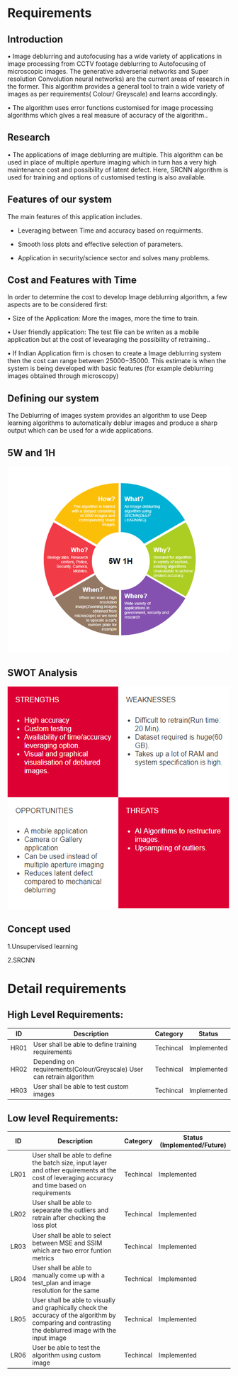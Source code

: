 # Requirements

## Introduction

• Image deblurring and autofocusing has a wide variety of applications in image processing from CCTV footage deblurring to Autofocusing of microscopic images. The generative adverserial networks and Super resolution Convolution neural networks) are the current areas of research in the former. This algorithm provides a general tool to train a wide variety of images as per requirements( Colour/ Greyscale) and learns accordingly.

•	The algorithm uses error functions customised for image processing algorithms which gives a real measure of accuracy of the algorithm..

## Research

•	The applications of image deblurring are multiple. This algorithm can be used in place of multiple aperture imaging which in turn has a very high maintenance cost and possibility of latent defect. Here, SRCNN algorithm is used for training and options of customised testing is also available.

## Features of our system

The main features of this application includes.

- Leveraging between Time and accuracy based on requirments.

- Smooth loss plots and effective selection of parameters.

- Application in security/science sector and solves many problems.

## Cost and Features with Time

In order to determine the cost to develop Image deblurring algorithm, a few aspects are to be considered first:

•	Size of the Application: More the images, more the time to train.

•	User friendly application: The test file can be writen as a mobile application but at the cost of levearaging the possibility of retraining..

•	If Indian Application firm is chosen to create a Image deblurring system then the cost can range between $25000-$35000. This estimate is when the system is being developed with basic features (for example deblurring images obtained through microscopy)

## Defining our system

The Deblurring of images system provides an algorithm to use Deep learning algorithms to automatically deblur images and produce a sharp output which can be used for a wide applications.

## 5W and 1H 

![WH](https://github.com/BhavanSekar/OOPS-Miniproject/blob/main/Images/5w1h.PNG)

## SWOT Analysis

![SWOT Analysis Template 03 - TemplateLab com](https://github.com/BhavanSekar/OOPS-Miniproject/blob/main/Images/SWOT.PNG)

## Concept used

1.Unsupervised learning

2.SRCNN

# Detail requirements

## High Level Requirements: 

| ID | Description | Category | Status | 
| ----- | ----- | ------- | ---------|
| HR01 | User shall be able to define training requirements | Techincal | Implemented |
| HR02 | Depending on requirements(Colour/Greyscale) User can retrain algorithm | Technical | Implemented |
| HR03 | User shall be able to test custom images | Techincal | Implemented |

##  Low level Requirements:
 
| ID | Description |Category| Status (Implemented/Future) |
| ------ | --------- | ----- |----|
|LR01|  User shall be able to define the batch size, input layer and other equirements at the cost of leveraging accuracy and time based on requirements | Techincal | Implemented |
|LR02|  User shall be able to sepearate the outliers and retrain after checking the loss plot | Techincal | Implemented |
|LR03|  User shall be able to select between MSE and SSIM which are two error funtion metrics | Techincal | Implemented |
|LR04|  User shall be able to manually come up with a test_plan and image resolution for the same | Technical |  Implemented |
|LR05|  User shall be able  to visually and graphically check the accuracy of the algorithm by comparing and contrasting the deblurred image with the input image | Technical | Implemented|
|LR06|  User be able to test the algorithm using custom image | Techincal | Implemented |


